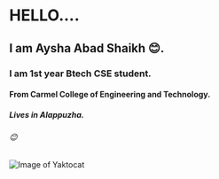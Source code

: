 # HELLO....
## I am Aysha Abad Shaikh 😊.
### I am 1st year Btech CSE student.
#### From Carmel College of Engineering and Technology.
##### Lives in Alappuzha.
###### 😊
![Image of Yaktocat](https://octodex.github.com/images/yaktocat.png)

